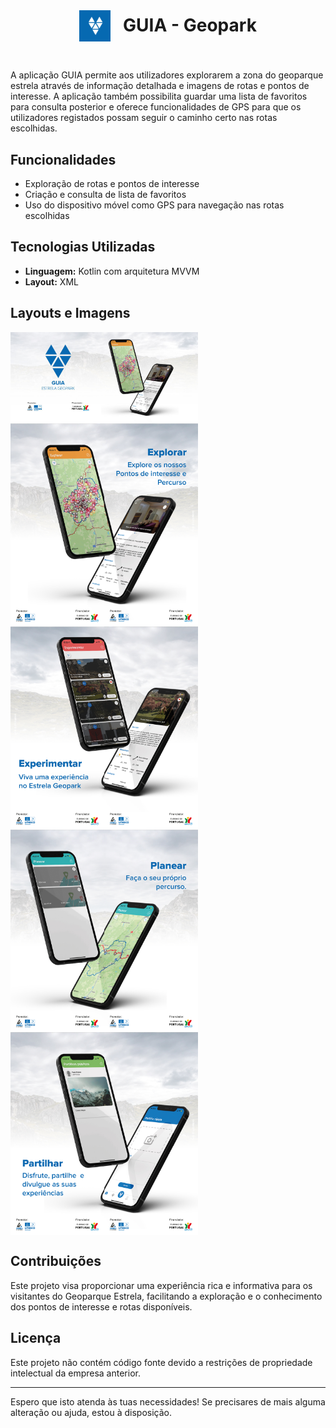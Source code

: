 <div style="display: flex; align-items: center; justify-content: center; text-align: center"> 
    <img src="screenshots/guia.png" alt="Logo GUIA" width="50"/> 
    <h1 style="margin-left: 20px; margin-bottom: 40px">GUIA - Geopark</h1>
</div>

A aplicação GUIA permite aos utilizadores explorarem a zona do geoparque estrela através de informação detalhada e imagens de rotas e pontos de interesse. A aplicação também possibilita guardar uma lista de favoritos para consulta posterior e oferece funcionalidades de GPS para que os utilizadores registados possam seguir o caminho certo nas rotas escolhidas.

## Funcionalidades

- Exploração de rotas e pontos de interesse
- Criação e consulta de lista de favoritos
- Uso do dispositivo móvel como GPS para navegação nas rotas escolhidas

## Tecnologias Utilizadas

- **Linguagem:** Kotlin com arquitetura MVVM
- **Layout:** XML

## Layouts e Imagens

<div style="display: flex; align-items: center;">
  <img src="screenshots/BannerPlayStore.jpg" alt="Banner Play Store" width="300"/>
</div>

<div style="display: flex;">
  <img src="screenshots/cena 2.jpg" alt="Cena 2" width="150"/>
  <img src="screenshots/cena 3.jpg" alt="Cena 3" width="150"/>
</div>
<div style="display: flex;">
  <img src="screenshots/cena 4.jpg" alt="Cena 4" width="150"/>
  <img src="screenshots/cena 5.jpg" alt="Cena 5" width="150"/>
</div>
<div style="display: flex;">
  <img src="screenshots/cena 6.jpg" alt="Cena 6" width="150"/>
  <img src="screenshots/cena 7.jpg" alt="Cena 7" width="150"/>
</div>
<div style="display: flex;">
  <img src="screenshots/cena 8.jpg" alt="Cena 8" width="150"/>
  <img src="screenshots/cena 9.jpg" alt="Cena 9" width="150"/>
</div>

## Contribuições

Este projeto visa proporcionar uma experiência rica e informativa para os visitantes do Geoparque Estrela, facilitando a exploração e o conhecimento dos pontos de interesse e rotas disponíveis.

## Licença

Este projeto não contém código fonte devido a restrições de propriedade intelectual da empresa anterior.

---

Espero que isto atenda às tuas necessidades! Se precisares de mais alguma alteração ou ajuda, estou à disposição.
